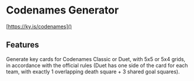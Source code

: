 # Codenames Generator

[https://ky.is/codenames]()

## Features

Generate key cards for Codenames Classic or Duet, with 5x5 or 5x4 grids, in accordance with the official rules (Duet has one side of the card for each team, with exactly 1 overlapping death square + 3 shared goal squares).
